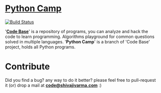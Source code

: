 [Python Camp](http://shivajivarma.com/code-base/python-camp)
=============

[![Build Status](https://travis-ci.org/shivajivarma/python-camp.svg?branch=master)](https://travis-ci.org/shivajivarma/python-camp)

'__[Code Base](http://shivajivarma.com/code-base)__' is a repository of programs, you can analyze and hack the code to learn programming. Algorithms playground for common questions solved in multiple languages. '__Python Camp__' is a branch of 'Code Base' project, holds all Python programs.

Contribute
==========
Did you find a bug? any way to do it better? please feel free to pull-request it (or) drop a mail at **code@shivajivarma.com** :)
